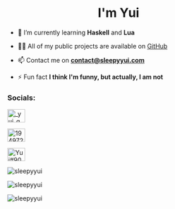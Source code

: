 








<h1 align="center">I'm Yui</h1>

- 🌱 I’m currently learning **Haskell** and **Lua**

- 👨‍💻 All of my public projects are available on [GitHub](https://www.github.com/SleepyYui)

- 📫 Contact me on **contact@sleepyyui.com**

- ⚡ Fun fact **I think I'm funny, but actually, I am not**

<h3 align="left">Socials:</h3>

<p align="left">

<a href="https://twitter.com/_yui_qwq" target="blank"><img align="center" src="https://raw.githubusercontent.com/rahuldkjain/github-profile-readme-generator/master/src/images/icons/Social/twitter.svg" alt="_yui_qwq" height="30" width="40" /></a>

<a href="https://stackoverflow.com/users/19497251" target="blank"><img align="center" src="https://raw.githubusercontent.com/rahuldkjain/github-profile-readme-generator/master/src/images/icons/Social/stack-overflow.svg" alt="19497251" height="30" width="40" /></a>

<a href="https://discord.gg/users/443769343138856961" target="blank"><img align="center" src="https://raw.githubusercontent.com/rahuldkjain/github-profile-readme-generator/master/src/images/icons/Social/discord.svg" alt="Yui#9097" height="30" width="40" /></a>

</p>

<p><img align="center" src="https://github-readme-stats.vercel.app/api/top-langs?username=sleepyyui&theme=algolia&show_icons=true&locale=en&layout=compact" alt="sleepyyui" /></p>

<p><img align="center" src="https://github-readme-streak-stats.herokuapp.com/?user=sleepyyui&theme=algolia&" alt="sleepyyui" /></p>

<p><img align="center" src="https://github-readme-stats.vercel.app/api?username=sleepyyui&theme=algolia&show_icons=true&count_private=false" alt="sleepyyui" /></p>
